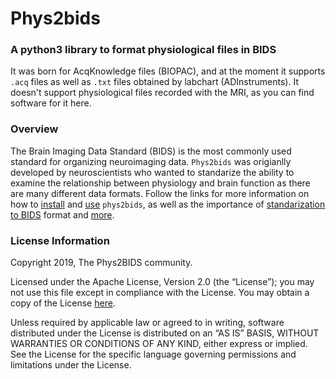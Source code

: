 # Phys2bids
### A python3 library to format physiological files in BIDS
It was born for AcqKnowledge files (BIOPAC), and at the moment it supports `.acq` files as well as `.txt` files obtained by labchart (ADInstruments). It doesn't support physiological files recorded with the MRI, as you can find software for it here. 

### Overview
The Brain Imaging Data Standard (BIDS) is the most commonly used standard for organizing neuroimaging data. `Phys2bids` was origianlly developed by neuroscientists who wanted to standarize the ability to examine the relationship between physiology and brain function as there are many different data formats. Follow the links for more information on how to [install](https://phys2bids.readthedocs.io/en/latest/installation.html) and [use](https://phys2bids.readthedocs.io/en/latest/howto.html) `phys2bids`, as well as the importance of [standarization to BIDS](https://phys2bids.readthedocs.io/en/latest/bids.html) format and [more](https://phys2bids.readthedocs.io/en/latest/index.html).

### License Information
Copyright 2019, The Phys2BIDS community.

Licensed under the Apache License, Version 2.0 (the “License”); you may not use this file except in compliance with the License. You may obtain a copy of the License [here](http://www.apache.org/licenses/LICENSE-2.0).

Unless required by applicable law or agreed to in writing, software distributed under the License is distributed on an “AS IS” BASIS, WITHOUT WARRANTIES OR CONDITIONS OF ANY KIND, either express or implied. See the License for the specific language governing permissions and limitations under the License.
